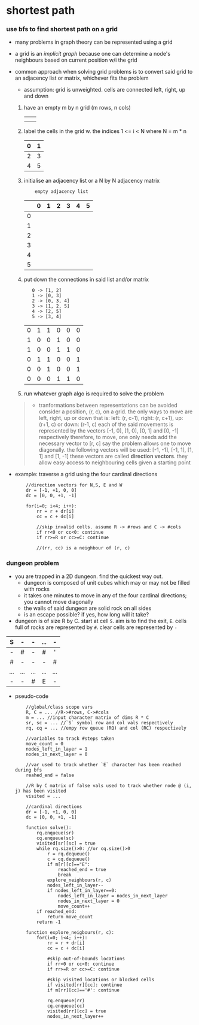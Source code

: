 # shortest path

### use bfs to find shortest path on a grid
* many problems in graph theory can be represented using a grid
* a grid is an *implicit graph* because one can determine a node's neighbours based on current position w/i the grid
* common approach when solving grid problems is to convert said grid to an adjacency list or matrix, whichever fits the problem
    * assumption: grid is unweighted. cells are connected left, right, up and down 
    1. have an empty m by n grid (m rows, n cols)

        |||
        |:---:|:---:|
        |||
        |||

    2. label the cells in the grid w. the indices 1 <= i < N where N = m * n

        |0|1|
        |:---:|:---:|
        |2|3|
        |4|5|

    3. initialise an adjacency list or a N by N adjacency matrix

        ```text
            empty adjacency list
        ```

        ||0|1|2|3|4|5|
        |:---:|:---:|:---:|:---:|:---:|:---:|:---:|
        |0|||||||
        |1|||||||
        |2|||||||
        |3|||||||
        |4|||||||
        |5|||||||

    4. put down the connections in said list and/or matrix

         ```text
            0 -> [1, 2]
            1 -> [0, 3]
            2 -> [0, 3, 4]
            3 -> [1, 2, 5]
            4 -> [2, 5]
            5 -> [3, 4]
        ```

        |||||||
        |:---:|:---:|:---:|:---:|:---:|:---:|
        |0|1|1|0|0|0|
        |1|0|0|1|0|0|
        |1|0|0|1|1|0|
        |0|1|1|0|0|1|
        |0|0|1|0|0|1|
        |0|0|0|1|1|0|

    5. run whatever graph algo is required to solve the problem

    > - tranformations between representations can be avoided
    > consider a position, (r, c), on a grid. the only ways to move are left, right, up or down
    > that is: left: (r, c-1), right: (r, c+1), up: (r+1, c) or down: (r-1, c)
    > each of the said movements is represented by the vectors [-1, 0], [1, 0], [0, 1] and [0, -1] respectively
    > therefore, to move, one only needs add the necessary vector to [r, c]
    > say the problem allows one to move diagonally. the following vectors will be used: [-1, -1], [-1, 1], [1, 1] and [1, -1]
    > these vectors are called **direction vectors**. they allow easy access to neighbouring cells given a starting point

* example: traverse a grid using the four cardinal directions

    ```text
        //direction vectors for N,S, E and W
        dr = [-1, +1, 0, 0]
        dc = [0, 0, +1, -1]

        for(i=0; i<4; i++):
            rr = r + dr[i]
            cc = c + dc[i]

            //skip invalid cells. assume R -> #rows and C -> #cols
            if rr<0 or cc<0: continue
            if rr>=R or cc>=C: continue

            //(rr, cc) is a neighbour of (r, c)

    ```

### dungeon problem
* you are trapped in a 2D dungeon. find the quickest way out.
    * dungeon is composed of unit cubes which may or may not be filled with rocks
    * it takes one minutes to move in any of the four cardinal directions; you cannot move diagonally
    * the walls of said dungeon are solid rock on all sides
    * is an escape possible? if yes, how long will it take?
* dungeon is of size R by C. start at cell `S`. aim is to find the exit, `E`. cells full of rocks are represented by `#`. clear cells are represented by `-`

|S|-|-|...|-|
|:---:|:---:|:---:|:---:|:---:|
|-|#|-|#|'|
|#|-|-|-|#|
|...|...|...|...|...|
|-|-|#|E|-|

* pseudo-code

    ```text
        //global/class scope vars
        R, C = ... //R->#rows, C->#cols
        m = ... //input character matrix of dims R * C
        sr, sc = ... //`S` symbol row and col vals respectively
        rq, cq = ... //empy row queue (RQ) and col (RC) respectively

        //variables to track #steps taken
        move_count = 0
        nodes_left_in_layer = 1
        nodes_in_next_layer = 0

        //var used to track whether `E` character has been reached during bfs
        reahed_end = false

        //R by C matrix of false vals used to track whether node @ (i, j) has been visited
        visited = ...

        //cardinal directions
        dr = [-1, +1, 0, 0]
        dc = [0, 0, +1, -1]

        function solve():
            rq.enqueue(sr)
            cq.enqueue(sc)
            visited[sr][sc] = true
            while rq.size()>0: //or cq.size()>0
                r = rq.dequeue()
                c = cq.dequeue()
                if m[r][c]=="E":
                    reached_end = true
                    break
                explore_neighbours(r, c)
                nodes_left_in_layer--
                if nodes_left_in_layer==0:
                    nodes_left_in_layer = nodes_in_next_layer
                    nodes_in_next_layer = 0
                    move_count++
            if reached_end:
                return move_count
            return -1

        function explore_neigbours(r, c):
            for(i=0; i<4; i++):
                rr = r + dr[i]
                cc = c + dc[i]

                #skip out-of-bounds locations
                if rr<0 or cc<0: continue
                if rr>=R or cc>=C: continue

                #skip visited locations or blocked cells
                if visited[rr][cc]: continue
                if m[rr][cc]=='#': continue

                rq.enqueue(rr)
                cq.enqueue(cc)
                visited[rr][cc] = true
                nodes_in_next_layer++
    ```